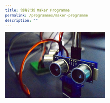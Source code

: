 ```yaml
---
title: 创客计划 Maker Programme
permalink: /programmes/maker-programme
description: ""
---
```

<img src="/images/program-maker-2.jpeg" 
     style="width:65%">
